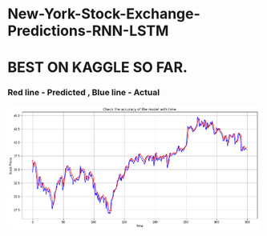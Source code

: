 # New-York-Stock-Exchange-Predictions-RNN-LSTM

# BEST ON KAGGLE SO FAR.

### Red line - Predicted  ,  Blue line - Actual
![Predicted_vs_actual](Predicted_vs_actual.png)
